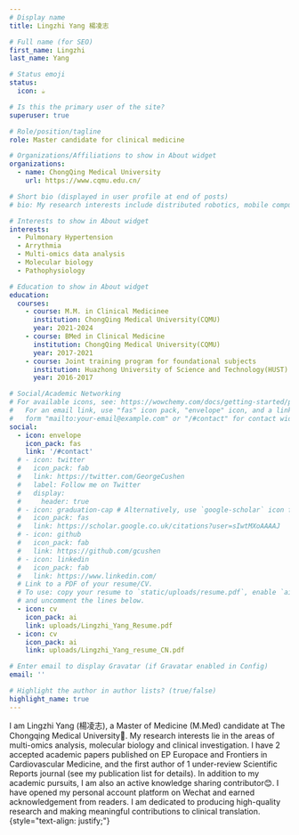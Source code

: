 ```yaml
---
# Display name
title: Lingzhi Yang 楊凌志

# Full name (for SEO)
first_name: Lingzhi
last_name: Yang

# Status emoji
status:
  icon: ☕️

# Is this the primary user of the site?
superuser: true

# Role/position/tagline
role: Master candidate for clinical medicine

# Organizations/Affiliations to show in About widget
organizations:
  - name: ChongQing Medical University
    url: https://www.cqmu.edu.cn/

# Short bio (displayed in user profile at end of posts)
# bio: My research interests include distributed robotics, mobile computing and programmable matter.

# Interests to show in About widget
interests:
  - Pulmonary Hypertension
  - Arrythmia
  - Multi-omics data analysis
  - Molecular biology
  - Pathophysiology

# Education to show in About widget
education:
  courses:
    - course: M.M. in Clinical Medicinee
      institution: ChongQing Medical University(CQMU)
      year: 2021-2024
    - course: BMed in Clinical Medicine
      institution: ChongQing Medical University(CQMU)
      year: 2017-2021
    - course: Joint training program for foundational subjects
      institution: Huazhong University of Science and Technology(HUST)
      year: 2016-2017

# Social/Academic Networking
# For available icons, see: https://wowchemy.com/docs/getting-started/page-builder/#icons
#   For an email link, use "fas" icon pack, "envelope" icon, and a link in the
#   form "mailto:your-email@example.com" or "/#contact" for contact widget.
social:
  - icon: envelope
    icon_pack: fas
    link: '/#contact'
  # - icon: twitter
  #   icon_pack: fab
  #   link: https://twitter.com/GeorgeCushen
  #   label: Follow me on Twitter
  #   display:
  #     header: true
  # - icon: graduation-cap # Alternatively, use `google-scholar` icon from `ai` icon pack
  #   icon_pack: fas
  #   link: https://scholar.google.co.uk/citations?user=sIwtMXoAAAAJ
  # - icon: github
  #   icon_pack: fab
  #   link: https://github.com/gcushen
  # - icon: linkedin
  #   icon_pack: fab
  #   link: https://www.linkedin.com/
  # Link to a PDF of your resume/CV.
  # To use: copy your resume to `static/uploads/resume.pdf`, enable `ai` icons in `params.yaml`,
  # and uncomment the lines below.
  - icon: cv
    icon_pack: ai
    link: uploads/Lingzhi_Yang_Resume.pdf
  - icon: cv
    icon_pack: ai
    link: uploads/Lingzhi_Yang_resume_CN.pdf

# Enter email to display Gravatar (if Gravatar enabled in Config)
email: ''

# Highlight the author in author lists? (true/false)
highlight_name: true
---
```


I am Lingzhi Yang (楊凌志), a Master of Medicine (M.Med) candidate at The Chongqing Medical University🏫. My research interests lie in the areas of multi-omics analysis, molecular biology and clinical investigation. I have 2 accepted academic papers published on EP Europace and Frontiers in Cardiovascular Medicine, and the first author of 1 under-review Scientific Reports journal (see my publication list for details).
In addition to my academic pursuits, I am also an active knowledge sharing contributor😊. I have opened my personal account platform on Wechat and earned acknowledgement from readers.
I am dedicated to producing high-quality research and making meaningful contributions to clinical translation.
{style="text-align: justify;"}
